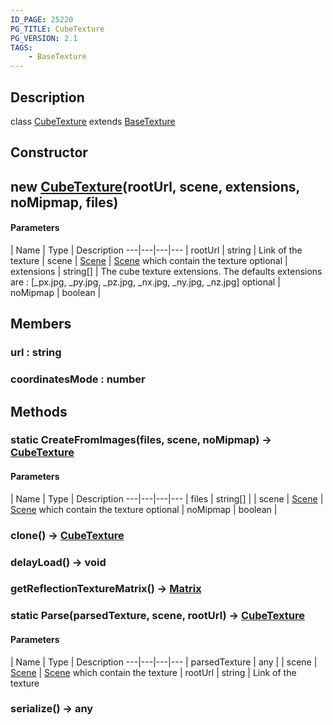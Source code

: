 ```yaml
---
ID_PAGE: 25220
PG_TITLE: CubeTexture
PG_VERSION: 2.1
TAGS:
    - BaseTexture
---
```

## Description

class [CubeTexture](/classes/2.3/CubeTexture) extends [BaseTexture](/classes/2.3/BaseTexture)



## Constructor

##  new [CubeTexture](/classes/2.3/CubeTexture)(rootUrl, scene, extensions, noMipmap, files)



#### Parameters
 | Name | Type | Description
---|---|---|---
 | rootUrl | string |   Link of the texture
 | scene | [Scene](/classes/2.3/Scene) |   [Scene](/classes/2.3/Scene) which contain the texture
optional | extensions | string[] |   The cube texture extensions. The defaults extensions are : [_px.jpg, _py.jpg, _pz.jpg, _nx.jpg, _ny.jpg, _nz.jpg]
optional | noMipmap | boolean | 
## Members

### url : string



### coordinatesMode : number



## Methods

### static  CreateFromImages(files, scene, noMipmap) &rarr; [CubeTexture](/classes/2.3/CubeTexture)



#### Parameters
 | Name | Type | Description
---|---|---|---
 | files | string[] | 
 | scene | [Scene](/classes/2.3/Scene) |   [Scene](/classes/2.3/Scene) which contain the texture
optional | noMipmap | boolean | 
### clone() &rarr; [CubeTexture](/classes/2.3/CubeTexture)


### delayLoad() &rarr; void


### getReflectionTextureMatrix() &rarr; [Matrix](/classes/2.3/Matrix)


### static  Parse(parsedTexture, scene, rootUrl) &rarr; [CubeTexture](/classes/2.3/CubeTexture)



#### Parameters
 | Name | Type | Description
---|---|---|---
 | parsedTexture | any | 
 | scene | [Scene](/classes/2.3/Scene) |   [Scene](/classes/2.3/Scene) which contain the texture
 | rootUrl | string |   Link of the texture
### serialize() &rarr; any


